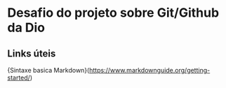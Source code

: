 # Desafio do projeto sobre  Git/Github da Dio

## Links úteis 
{Sintaxe basica Markdown}(https://www.markdownguide.org/getting-started/)

